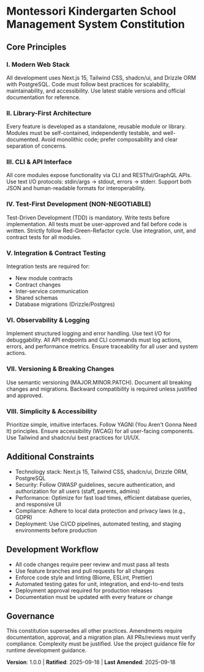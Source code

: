# Montessori Kindergarten School Management System Constitution

## Core Principles

### I. Modern Web Stack
All development uses Next.js 15, Tailwind CSS, shadcn/ui, and Drizzle ORM with PostgreSQL. Code must follow best practices for scalability, maintainability, and accessibility. Use latest stable versions and official documentation for reference.

### II. Library-First Architecture
Every feature is developed as a standalone, reusable module or library. Modules must be self-contained, independently testable, and well-documented. Avoid monolithic code; prefer composability and clear separation of concerns.

### III. CLI & API Interface
All core modules expose functionality via CLI and RESTful/GraphQL APIs. Use text I/O protocols: stdin/args → stdout, errors → stderr. Support both JSON and human-readable formats for interoperability.

### IV. Test-First Development (NON-NEGOTIABLE)
Test-Driven Development (TDD) is mandatory. Write tests before implementation. All tests must be user-approved and fail before code is written. Strictly follow Red-Green-Refactor cycle. Use integration, unit, and contract tests for all modules.

### V. Integration & Contract Testing
Integration tests are required for:
- New module contracts
- Contract changes
- Inter-service communication
- Shared schemas
- Database migrations (Drizzle/Postgres)

### VI. Observability & Logging
Implement structured logging and error handling. Use text I/O for debuggability. All API endpoints and CLI commands must log actions, errors, and performance metrics. Ensure traceability for all user and system actions.

### VII. Versioning & Breaking Changes
Use semantic versioning (MAJOR.MINOR.PATCH). Document all breaking changes and migrations. Backward compatibility is required unless justified and approved.

### VIII. Simplicity & Accessibility
Prioritize simple, intuitive interfaces. Follow YAGNI (You Aren't Gonna Need It) principles. Ensure accessibility (WCAG) for all user-facing components. Use Tailwind and shadcn/ui best practices for UI/UX.

## Additional Constraints

- Technology stack: Next.js 15, Tailwind CSS, shadcn/ui, Drizzle ORM, PostgreSQL
- Security: Follow OWASP guidelines, secure authentication, and authorization for all users (staff, parents, admins)
- Performance: Optimize for fast load times, efficient database queries, and responsive UI
- Compliance: Adhere to local data protection and privacy laws (e.g., GDPR)
- Deployment: Use CI/CD pipelines, automated testing, and staging environments before production

## Development Workflow

- All code changes require peer review and must pass all tests
- Use feature branches and pull requests for all changes
- Enforce code style and linting (Biome, ESLint, Prettier)
- Automated testing gates for unit, integration, and end-to-end tests
- Deployment approval required for production releases
- Documentation must be updated with every feature or change

## Governance

This constitution supersedes all other practices. Amendments require documentation, approval, and a migration plan. All PRs/reviews must verify compliance. Complexity must be justified. Use the project guidance file for runtime development guidance.

**Version**: 1.0.0 | **Ratified**: 2025-09-18 | **Last Amended**: 2025-09-18